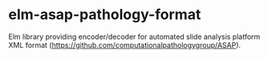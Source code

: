 # elm-asap-pathology-format
Elm library providing encoder/decoder for automated slide analysis platform XML format (https://github.com/computationalpathologygroup/ASAP).
